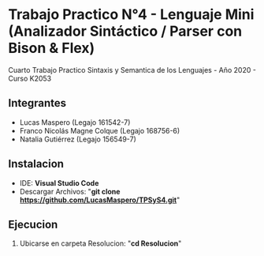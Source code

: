 # Trabajo Practico N°4 - Lenguaje Mini (Analizador Sintáctico / Parser con Bison & Flex)
Cuarto Trabajo Practico Sintaxis y Semantica de los Lenguajes - Año 2020 - Curso K2053

## Integrantes
* Lucas Maspero               (Legajo 161542-7)
* Franco Nicolás Magne Colque (Legajo 168756-6)
* Natalia Gutiérrez           (Legajo 156549-7)

## Instalacion
* IDE: **Visual Studio Code**
* Descargar Archivos: "**git clone https://github.com/LucasMaspero/TPSyS4.git**"

## Ejecucion
1) Ubicarse en carpeta Resolucion: "**cd Resolucion**"
